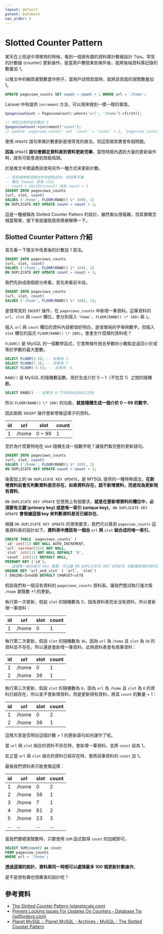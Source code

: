 ```yaml
---
layout: default
parent: Database
nav_order: 3
---
```


# Slotted Counter Pattern

某天在上班途中滑推特的時候，看到一個很有趣的資料庫計數器設計 Tips。常見的計數器 (counter) 更新操作，是當用戶觸發某些條件後，就將後端資料庫記錄的數量加 1。

以推文中的網頁瀏覽數當作例子，當用戶訪問頁面時，就將該頁面的瀏覽數量加 1。

```sql
UPDATE pageview_counts SET count = count + 1 WHERE url = '/home';
```

Laravel 中有提供 `increment` 方法，可以用來做到一模一樣的事情。

```php
$pageviewCount = PageviewCount::where('url', '/home')->first();

// 將該文章的留言數加 1
$pageviewCount->increment('count');
// update `pageview_counts` set `count` = `count` + 1, `pageview_counts`.`updated_at` = ? where `id` = ?
```

使用 `UPDATE` 語句來做計數更新是很常見的做法，但這麼做其實會有個問題。

**因為** `UPDATE` **語句會鎖定資料直到資料更新完畢**，當短時間內遇到大量的更新操作時，就有可能會遇到效能瓶頸。

於是推文中建議應該使用另外一種方式來更新計數。

```sql
-- 我有稍微修改推文中的更新語句，但效果不變
-- 欄位 fanout 改為 slot
-- count + VALUES(count) 改為 count + 1
INSERT INTO pageviews_counts
(url, slot, count)
VALUES ('/home', FLOOR(RAND() \* 100), 1)
ON DUPLICATE KEY UPDATE count = count + 1;
```

這是一種被稱為 Slotted Counter Pattern 的設計。雖然看似很複雜，但其實概念相當簡單，接下來就讓我我來簡單解釋一下。

## Slotted Counter Pattern 介紹

首先看一下推文中改善後的計數加 1 寫法。

```sql
INSERT INTO pageviews_counts
(url, slot, count)
VALUES ('/home', FLOOR(RAND() \* 100), 1)
ON DUPLICATE KEY UPDATE count = count + 1;
```

我們先拆成兩個部分來看，首先來看前半段。

```sql
INSERT INTO pageviews_counts
(url, slot, count)
VALUES ('/home', FLOOR(RAND() \* 100), 1);
```

是很常見的 `INSERT` 操作，在 `pageviews_counts` 中新增一筆資料。這筆資料的 `url`、`slot` 與 `count` 欄位，會分別寫入 `'home'`、`FLOOR(RAND() \* 100)` 與 `1`。

插入 `url` 與 `count` 欄位的資料內容都很好明白，是很單純的字串與數字。但插入 `slot` 欄位的函式 `FLOOR(RAND() \* 100)`，會產生什麼樣的資料呢？

`FLOOR()` 是 MySQL 的一個數學函式，它會無條件捨去參數的小數點並返回小於或等於參數的最大整數。

```sql
SELECT FLOOR(3.9); -- 結果為 3
SELECT FLOOR(7.2); -- 結果為 7
SELECT FLOOR(-5.5); -- 結果為 -6
```

`RAND()` 是 MySQL 的隨機數函數，用於生成介於 0 ~ 1（不包含 1）之間的隨機數。

```sql
SELECT RAND() -- 結果為 0.7795656209621258
```

所以 `FLOOR(RAND() \* 100)` 的功能，**就是隨機生成一個介於 0 ~ 99 的數字**。

因此剛剛 `INSERT` 操作會新增像這樣子的資料。

| id  | url   | slot   | count |
| --- | ----- | ------ | ----- |
| 1   | /home | 0 ~ 99 | 1     |

至於為什麼要特地在 slot 隨機生成一個數字呢？讓我們看完整的更新語句。

```sql
INSERT INTO pageviews_counts
(url, slot, count)
VALUES ('/home', FLOOR(RAND() \* 100), 1)
ON DUPLICATE KEY UPDATE count = count + 1;
```

後面加上的 `ON DUPLICATE KEY UPDATE`，是 MYSQL 提供的一種特殊語法，**在新增資料前會先判斷資料是否存在，如果資料存在，就不新增資料，而是改為更新現有資料**。

`ON DUPLICATE KEY UPDATE` 在使用上有個要求，**就是在要新增資料的欄位中，必須要有主鍵 (primary key) 或是唯一索引 (unique key)**。`ON DUPLICATE KEY UPDATE` **會根據這個 key 來判斷資料是否已經存在**。

根據 `ON DUPLICATE KEY UPDATE` 的使用要求，我們可以猜測 `pageview_counts` 這張資料表的設計如下。**資料表中應該有一個由** `url` **與** `slot` **組合成的唯一索引**。

```sql
CREATE TABLE `pageviews_counts` (
`id` int(11) NOT NULL AUTO_INCREMENT,
`url` varchar(256) NOT NULL,
`slot` int(11) NOT NULL DEFAULT '0',
`count` int(11) DEFAULT NULL,
PRIMARY KEY (`id`),
-- 這個唯一組合索引 Hen 重要，可以讓 ON DUPLICATE KEY UPDATE 判斷要新增的資料是否已經存在
UNIQUE KEY `url_and_slot` ( `url`, `slot`)
) ENGINE=InnoDB DEFAULT CHARSET=utf8
```

假設我們有一個沒有資料的 `pageviews_counts` 資料表。讓我們嘗試執行幾次幫 `/home` 瀏覽數 +1 的更新。

執行第一次更新，假設 `slot` 的隨機數為 0，因為資料表完全沒有資料，所以會新增一筆資料：

| id  | url   | slot | count |
| --- | ----- | ---- | ----- |
| 1   | /home | 0    | 1     |

執行第二次更新，假設 `slot` 的隨機數為 `36`，因為 `url` 為 `/home` 且 `slot` 為 `36` 的資料並不存在，所以還是會新增一筆資料，此時資料表會有兩筆資料：

| id  | url   | slot | count |
| --- | ----- | ---- | ----- |
| 1   | /home | 0    | 1     |
| 2   | /home | 36   | 1     |

執行第三次更新，假設 `slot` 的隨機數為 `0`，因為 `url` 為 `/home` 且 `slot` 為 `0` 的資料已經存在，所以並不會新增資料，而是更新現有資料，將其 `count` 的數量 + 1：

| id  | url   | slot | count |
| --- | ----- | ---- | ----- |
| 1   | /home | 0    | 2     |
| 2   | /home | 36   | 1     |

這樣大家是否明白這個計數 + 1 的更新語句如何運作了呢。

當 `url` 與 `slot` 組合的資料不存在時，會新增一筆資料，並將 `count` 設為 1。

反之當 `url` 與 `slot` 組合的資料已經存在時，會將該筆資料的 `count` 加 1。

最後我們資料表可能會像這樣：

| id  | url   | slot | count |
| --- | ----- | ---- | ----- |
| 1   | /home | 0    | 2     |
| 2   | /home | 36   | 1     |
| 3   | /home | 7    | 1     |
| 4   | /home | 81   | 2     |
| 5   | /home | 23   | 3     |
| ... | ...   | ...  | ...   |

當我們要總瀏覽數時，只要使用 `SUM` 函式取得 `count` 的加總即可。

```sql
SELECT SUM(count) as count
FROM pageview_counts
WHERE url = '/home';
```

**透過這樣的設計，資料庫同一時間可以處理最多 100 個更新計數操作**。

是不是很有趣也很厲害的設計呢？

## 參考資料

- [The Slotted Counter Pattern (planetscale.com)](https://planetscale.com/blog/the-slotted-counter-pattern)
- [Prevent Locking Issues For Updates On Counters - Database Tip (sqlfordevs.com)](https://sqlfordevs.com/concurrent-updates-locking)
- [Planet MySQL :: Planet MySQL - Archives - MySQL - The Slotted Counter Pattern](https://planet.mysql.com/entry/?id=5988579)
